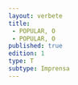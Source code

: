```yaml
---
layout: verbete
title:
 - POPULAR, O
 - POPULAR, O
published: true
edition: 1  
type: T
subtype: Imprensa
---
```


